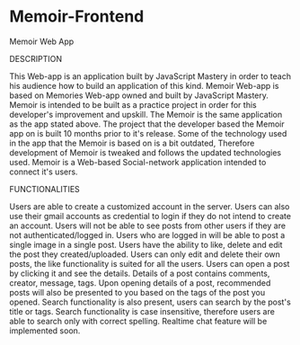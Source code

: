 # Memoir-Frontend

Memoir Web App

DESCRIPTION

This Web-app is an application built by JavaScript Mastery in order to teach his audience how to build an application of this kind.
Memoir Web-app is based on Memories Web-app owned and built by JavaScript Mastery.
Memoir is intended to be built as a practice project in order for this developer's improvement and upskill. 
The Memoir is the same application as the app stated above. The project that the developer based the Memoir app on is built 10 months prior to it's release.
Some of the technology used in the app that the Memoir is based on is a bit outdated, Therefore development of Memoir is tweaked and follows the updated technologies used.
Memoir is a Web-based Social-network application intended to connect it's users.

FUNCTIONALITIES

Users are able to create a customized account in the server.
Users can also use their gmail accounts as credential to login if they do not intend to create an account.
Users will not be able to see posts from other users if they are not authenticated/logged in.
Users who are logged in will be able to post a single image in a single post.
Users have the ability to like, delete and edit the post they created/uploaded.
Users can only edit and delete their own posts, the like functionality is suited for all the users.
Users can open a post by clicking it and see the details.
Details of a post contains comments, creator, message, tags.
Upon opening details of a post, recommended posts will also be presented to you based on the tags of the post you opened.
Search functionality is also present, users can search by the post's title or tags.
Search functionality is case insensitive, therefore users are able to search only with correct spelling.
Realtime chat feature will be implemented soon.

